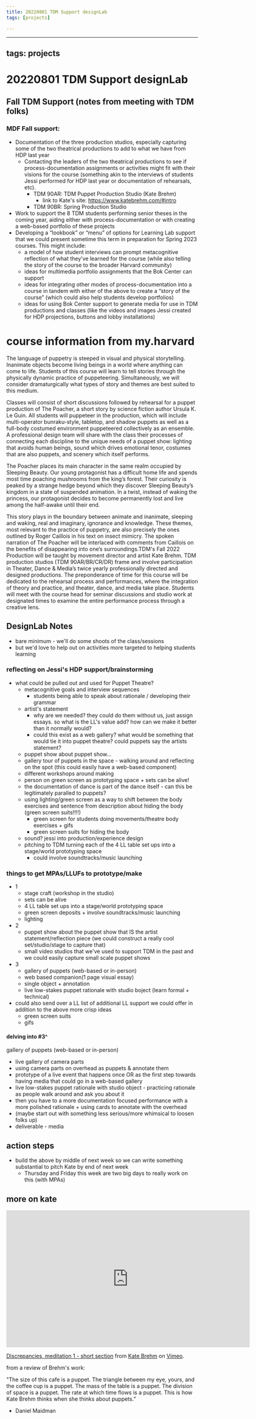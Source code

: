 ```yaml
---
title: 20220801 TDM Support designLab
tags: [projects]

---
```


---
tags: projects
---

# 20220801 TDM Support designLab

## Fall TDM Support (notes from meeting with TDM folks)
### MDF Fall support:
* Documentation of the three production studios, especially capturing some of the two theatrical productions to add to what we have from HDP last year
    * Contacting the leaders of the two theatrical productions to see if process-documentation assignments or activities might fit with their visions for the course (something akin to the interviews of students Jessi performed for HDP last year or documentation of rehearsals, etc).
        * TDM 90AR: TDM Puppet Production Studio (Kate Brehm)
            * link to Kate's site: https://www.katebrehm.com/#intro
        * TDM 90BR: Spring Production Studio
* Work to support the 8 TDM students performing senior theses in the coming year, aiding either with process-documentation or with creating a web-based portfolio of these projects
* Developing a “lookbook” or “menu” of options for Learning Lab support that we could present sometime this term in preparation for Spring 2023 courses. This might include:
    * a model of how student interviews can prompt metacognitive reflection of what they’ve learned for the course (while also telling the story of the course to the broader Harvard community)
    * ideas for multimedia portfolio assignments that the Bok Center can support
    * ideas for integrating other modes of process-documentation into a course in tandem with either of the above to create a “story of the course” (which could also help students develop portfolios)
    * ideas for using Bok Center support to generate media for use in TDM productions and classes (like the videos and images Jessi created for HDP projections, buttons and lobby installations)

# course information from my.harvard
The language of puppetry is steeped in visual and physical storytelling. Inanimate objects become living beings in a world where anything can come to life. Students of this course will learn to tell stories through the physically dynamic practice of puppeteering. Simultaneously, we will consider dramaturgically what types of story and themes are best suited to this medium.  

Classes will consist of short discussions followed by rehearsal for a puppet production of The Poacher, a short story by science fiction author Ursula K. Le Guin. All students will puppeteer in the production, which will include multi-operator bunraku-style, tabletop, and shadow puppets as well as a full-body costumed environment puppeteered collectively as an ensemble. A professional design team will share with the class their processes of connecting each discipline to the unique needs of a puppet show: lighting that avoids human beings, sound which drives emotional tenor, costumes that are also puppets, and scenery which itself performs.

The Poacher places its main character in the same realm occupied by Sleeping Beauty. Our young protagonist has a difficult home life and spends most time poaching mushrooms from the king’s forest. Their curiosity is peaked by a strange hedge beyond which they discover Sleeping Beauty’s kingdom in a state of suspended animation. In a twist, instead of waking the princess, our protagonist decides to become permanently lost and live among the half-awake until their end.

This story plays in the boundary between animate and inanimate, sleeping and waking, real and imaginary, ignorance and knowledge. These themes, most relevant to the practice of puppetry, are also precisely the ones outlined by Roger Caillois in his text on insect mimicry. The spoken narration of The Poacher will be interlaced with comments from Caillois on the benefits of disappearing into one’s surroundings.TDM's Fall 2022 Production will be taught by movement director and artist Kate Brehm. TDM production studios (TDM 90AR/BR/CR/DR) frame and involve participation in Theater, Dance & Media’s twice yearly professionally directed and designed productions. The preponderance of time for this course will be dedicated to the rehearsal process and performances, where the integration of theory and practice, and theater, dance, and media take place. Students will meet with the course head for seminar discussions and studio work at designated times to examine the entire performance process through a creative lens.


## DesignLab Notes
* bare minimum - we'll do some shoots of the class/sessions
* but we'd love to help out on activities more targeted to helping students learning

### reflecting on Jessi's HDP support/brainstorming
* what could be pulled out and used for Puppet Theatre?
    * metacognitive goals and interview sequences 
        * students being able to speak about rationale / developing their grammar
    * artist's statement
        * why are we needed? they could do them without us, just assign essays. so what is the LL's value add? how can we make it better than it normally would?
        * could this exist as a web gallery? what would be something that would tie it into puppet theatre? could puppets say the artists statement?
    * puppet show about puppet show...
    * gallery tour of puppets in the space - walking around and reflecting on the spot (this could easily have a web-based component)
    * different workshops around making
    * person on green screen as prototyping space + sets can be alive!
    * the documentation of dance is part of the dance itself - can this be legitimately paralled to puppets?
    * using lighting/green screen as a way to shift between the body exercises and sentence from description about hiding the body (green screen suits!!!!)
        * green screen for students doing movements/theatre body exercises + gifs
        * green screen suits for hiding the body
    * sound? jessi into production/experience design
    * pitching to TDM turning each of the 4 LL table set ups into a stage/world prototyping space
        * could involve soundtracks/music launching


### things to get MPAs/LLUFs to prototype/make
* 1
    * stage craft (workshop in the studio)
    * sets can be alive
    * 4 LL table set ups into a stage/world prototyping space
    * green screen deposits + involve soundtracks/music launching
    * lighting
* 2
    * puppet show about the puppet show that IS the artist statement/reflection piece (we could construct a really cool set/studio/stage to capture that)
    * small video studios that we've used to support TDM in the past and we could easily capture small scale puppet shows
* 3
    * gallery of puppets (web-based or in-person)
    * web based companion(1 page visual essay)
    * single object + annotation
    * live low-stakes puppet rationale with studio boject (learn formal + technical)
* could also send over a LL list of additional LL support we could offer in addition to the above more crisp ideas
    * green screen suits
    * gifs

#### delving into #3^
gallery of puppets (web-based or in-person)
* live gallery of camera parts
* using camera parts on overhead as puppets & annotate them
* prototype of a live event that happens once OR as the first step towards having media that could go in a web-based gallery
* live low-stakes puppet rationale with studio object - practicing rationale as people walk around and ask you about it
* then you have to a more documentation focused performance with a more polished rationale + using cards to annotate with the overhead
* (maybe start out with something less serious/more whimsical to loosen folks up)
* deliverable - media

## action steps
* build the above by middle of next week so we can write something substantial to pitch Kate by end of next week
    * Thursday and Friday this week are two big days to really work on this (with MPAs)

## more on kate
<iframe src="https://player.vimeo.com/video/225692776?h=8366d82c31" width="640" height="360" frameborder="0" allow="autoplay; fullscreen; picture-in-picture" allowfullscreen></iframe>
<p><a href="https://vimeo.com/225692776">Discrepancies, meditation 1 - short section</a> from <a href="https://vimeo.com/user1572297">Kate Brehm</a> on <a href="https://vimeo.com">Vimeo</a>.</p>


from a review of Brehm's work: 

"The size of this cafe is a puppet. The triangle between my eye, yours, and the coffee cup is a puppet. The mass of the table is a puppet. The division of space is a puppet. The rate at which time flows is a puppet. This is how Kate Brehm thinks when she thinks about puppets.”
- Daniel Maidman 
